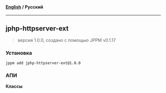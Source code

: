 #### [English](README.md) / **Русский**

---

## jphp-httpserver-ext
> версия 1.0.0, создано с помощью JPPM v0.1.17


### Установка
```
jppm add jphp-httpserver-ext@1.0.0
```

### АПИ
**Классы**
